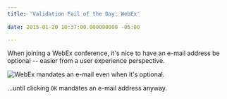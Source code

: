 ```yaml
---
title: 'Validation Fail of the Day: WebEx'
 
date: 2015-01-20 10:37:00.000000000 -05:00

---
```

When joining a WebEx conference, it's nice to have an e-mail address be optional -- easier from a user experience perspective.

![WebEx mandates an e-mail even when it's optional.]({{site.post-images}}/ValidationFail_WebEx.png)

...until clicking `OK` mandates an e-mail address anyway.
